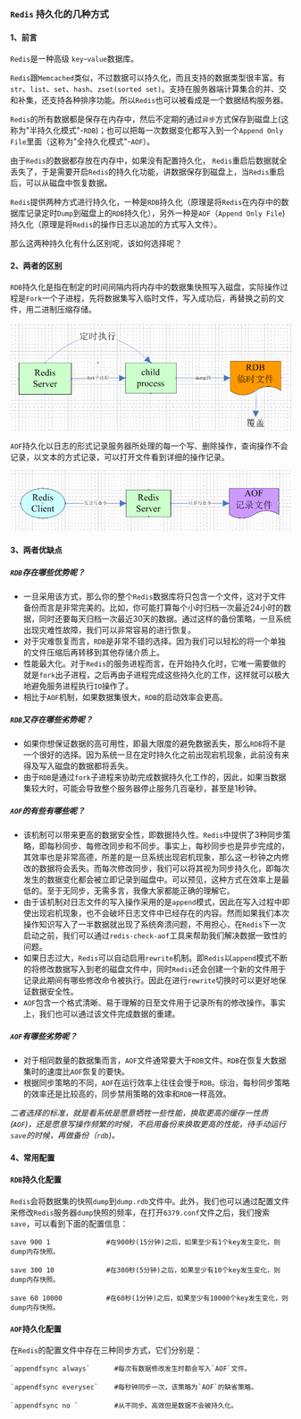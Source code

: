 

### `Redis` 持久化的几种方式

#### 1、前言

`Redis`是一种高级 `key`-`value`数据库。

`Redis`跟`Memcached`类似，不过数据可以持久化，而且支持的数据类型很丰富。有`str`、`list`、`set`、`hash`、`zset(sorted set)`。支持在服务器端计算集合的并、交和补集，还支持各种排序功能。所以`Redis`也可以被看成是一个数据结构服务器。

`Redis`的所有数据都是保存在内存中，然后不定期的通过`异步`方式保存到磁盘上(这称为"半持久化模式"-`RDB`)；也可以把每一次数据变化都写入到一个`Append Only File`里面（这称为"全持久化模式"-`AOF`）。

由于`Redis`的数据都存放在内存中，如果没有配置持久化， `Redis`重启后数据就全丢失了，于是需要开启`Redis`的持久化功能，讲数据保存到磁盘上，当`Redis`重启后，可以从磁盘中恢复数据。

`Redis`提供两种方式进行持久化，一种是`RDB`持久化（原理是将`Redis`在内存中的数据库记录定时`Dump`到磁盘上的`RDB`持久化），另外一种是`AOF`（`Append Only File`)持久化（原理是将`Redis`的操作日志以追加的方式写入文件）。

那么这两种持久化有什么区别呢，该如何选择呢？

#### 2、两者的区别

`RDB`持久化是指在制定的时间间隔内将内存中的数据集快照写入磁盘，实际操作过程是`Fork`一个子进程，先将数据集写入临时文件，写入成功后，再替换之前的文件，用二进制压缩存储。

![rdb](rdb.png)

`AOF`持久化以日志的形式记录服务器所处理的每一个写、删除操作，查询操作不会记录，以文本的方式记录，可以打开文件看到详细的操作记录。

![aof](aof.png)

#### 3、两者优缺点

##### `RDB`存在哪些优势呢？

- 一旦采用该方式，那么你的整个`Redis`数据库将只包含一个文件，这对于文件备份而言是非常完美的。比如，你可能打算每个小时归档一次最近24小时的数据，同时还要每天归档一次最近30天的数据。通过这样的备份策略，一旦系统出现灾难性故障，我们可以非常容易的进行恢复。
- 对于灾难恢复而言，`RDB`是非常不错的选择。因为我们可以轻松的将一个单独的文件压缩后再转移到其他存储介质上。
- 性能最大化。对于`Redis`的服务进程而言，在开始持久化时，它唯一需要做的就是`fork`出子进程，之后再由子进程完成这些持久化的工作，这样就可以极大地避免服务进程执行`IO`操作了。
- 相比于`AOF`机制，如果数据集很大，`RDB`的启动效率会更高。

##### `RDB`又存在哪些劣势呢？

- 如果你想保证数据的高可用性，即最大限度的避免数据丢失，那么`RDB`将不是一个很好的选择。因为系统一旦在定时持久化之前出现宕机现象，此前没有来得及写入磁盘的数据都将丢失。
- 由于`RDB`是通过`fork`子进程来协助完成数据持久化工作的，因此，如果当数据集较大时，可能会导致整个服务器停止服务几百毫秒，甚至是1秒钟。



##### `AOF`的有些有哪些呢？

- 该机制可以带来更高的数据安全性，即数据持久性。`Redis`中提供了3种同步策略，即每秒同步、每修改同步和不同步。事实上，每秒同步也是异步完成的，其效率也是非常高德，所差的是一旦系统出现宕机现象，那么这一秒钟之内修改的数据将会丢失。而每次修改同步，我们可以将其视为同步持久化，即每次发生的数据变化都会被立即记录到磁盘中。可以预见，这种方式在效率上是最低的。至于无同步，无需多言，我像大家都能正确的理解它。
- 由于该机制对日志文件的写入操作采用的是`append`模式，因此在写入过程中即使出现宕机现象，也不会破坏日志文件中已经存在的内容。然而如果我们本次操作知识写入了一半数据就出现了系统奔溃问题，不用担心，在`Redis`下一次启动之前，我们可以通过`redis-check-aof`工具来帮助我们解决数据一致性的问题。
- 如果日志过大，`Redis`可以自动启用`rewrite`机制。即`Redis`以`append`模式不断的将修改数据写入到老的磁盘文件中，同时`Redis`还会创建一个新的文件用于记录此期间有哪些修改命令被执行。因此在进行`rewrite`切换时可以更好地保证数据安全性。
- `AOF`包含一个格式清晰、易于理解的日至文件用于记录所有的修改操作。事实上，我们也可以通过该文件完成数据的重建。

##### `AOF`有哪些劣势呢？

- 对于相同数量的数据集而言，`AOF`文件通常要大于`RDB`文件。`RDB`在恢复大数据集时的速度比`AOF`恢复的要快。
- 根据同步策略的不同，`AOF`在运行效率上往往会慢于`RDB`。综治，每秒同步策略的效率还是比较高的，同步禁用策略的效率和`RDB`一样高效。

*二者选择的标准，就是看系统是愿意牺牲一些性能，换取更高的缓存一性质(`AOF`)，还是愿意写操作频繁的时候，不启用备份来换取更高的性能，待手动运行`save`的时候，再做备份（`rdb`)。*

#### 4、常用配置

#### `RDB`持久化配置

`Redis`会将数据集的快照`dump`到`dump.rdb`文件中。此外，我们也可以通过配置文件来修改`Redis`服务器`dump`快照的频率，在打开`6379.conf`文件之后，我们搜索`save`，可以看到下面的配置信息：

```
save 900 1              #在900秒(15分钟)之后，如果至少有1个key发生变化，则dump内存快照。

save 300 10             #在300秒(5分钟)之后，如果至少有10个key发生变化，则dump内存快照。

save 60 10000           #在60秒(1分钟)之后，如果至少有10000个key发生变化，则dump内存快照。
```



#### `AOF`持久化配置

在`Redis`的配置文件中存在三种同步方式，它们分别是：

```
`appendfsync always`      #每次有数据修改发生时都会写入`AOF`文件。

`appendfsync everysec`    #每秒钟同步一次，该策略为`AOF`的缺省策略。

`appendfsync no `         #从不同步。高效但是数据不会被持久化。
```